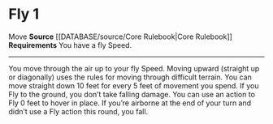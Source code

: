 ﻿---
actions: '[one-action]'
id: '94'
name: Fly
rarity: Common
requirement: You have a fly Speed.
source: '[[DATABASE/source/Core Rulebook|Core Rulebook]]'
trait:
- '[[DATABASE/trait/Move|Move]]'
type: Action

---
# Fly <span class="action-icon">1</span>

<span class="item-trait">Move</span>
**Source** [[DATABASE/source/Core Rulebook|Core Rulebook]] 
**Requirements** You have a fly Speed.

---
You move through the air up to your fly Speed. Moving upward (straight up or diagonally) uses the rules for moving through difficult terrain. You can move straight down 10 feet for every 5 feet of movement you spend. If you Fly to the ground, you don’t take falling damage. You can use an action to Fly 0 feet to hover in place. If you’re airborne at the end of your turn and didn’t use a Fly action this round, you fall.